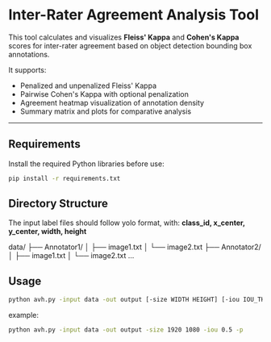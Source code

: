 # Inter-Rater Agreement Analysis Tool

This tool calculates and visualizes **Fleiss' Kappa** and **Cohen's Kappa** scores for inter-rater agreement based on object detection bounding box annotations.

It supports:
- Penalized and unpenalized Fleiss' Kappa
- Pairwise Cohen's Kappa with optional penalization
- Agreement heatmap visualization of annotation density
- Summary matrix and plots for comparative analysis

---

## Requirements

Install the required Python libraries before use:

```bash
pip install -r requirements.txt
```
## Directory Structure
The input label files should follow yolo format, with:
**class_id, x_center, y_center, width, height**

data/
├── Annotator1/
│   ├── image1.txt
│   └── image2.txt
├── Annotator2/
│   ├── image1.txt
│   └── image2.txt
...

## Usage
```bash
python avh.py -input data -out output [-size WIDTH HEIGHT] [-iou IOU_THRESHOLD] [-p (optional)]
```
example: 
```bash
python avh.py -input data -out output -size 1920 1080 -iou 0.5 -p
```
